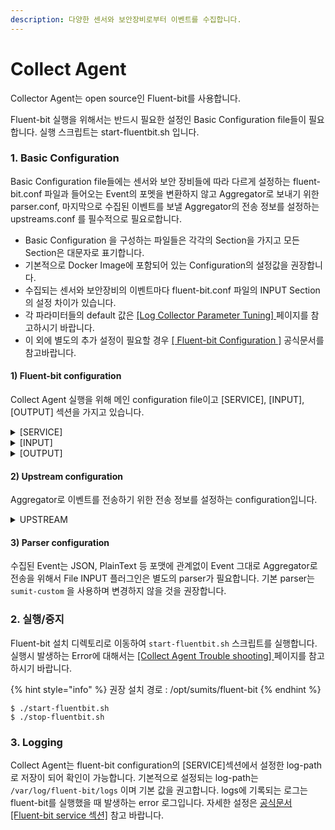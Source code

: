 ```yaml
---
description: 다양한 센서와 보안장비로부터 이벤트를 수집합니다.
---
```


# Collect Agent

Collector Agent는 open source인 Fluent-bit를 사용합니다.

Fluent-bit 실행을 위해서는 반드시 필요한 설정인 Basic Configuration file들이 필요합니다. 실행 스크립트는 start-fluentbit.sh 입니다.

### 1. Basic Configuration

Basic Configuration file들에는 센서와 보안 장비들에 따라 다르게 설정하는 fluent-bit.conf 파일과 들어오는 Event의 포멧을 변환하지 않고 Aggregator로 보내기 위한 parser.conf, 마지막으로 수집된 이벤트를 보낼 Aggregator의 전송 정보를 설정하는 upstreams.conf 를 필수적으로 필요로합니다.&#x20;

* Basic Configuration 을 구성하는 파일들은 각각의 Section을 가지고 모든 Section은 대문자로 표기합니다.
* 기본적으로 Docker Image에 포함되어 있는 Configuration의 설정값을 권장합니다.
* 수집되는 센서와 보안장비의 이벤트마다 fluent-bit.conf 파일의 INPUT Section의 설정 차이가 있습니다.
* 각 파라미터들의 default 값은 [\[Log Collector Parameter Tuning\] ](../../../engine/log-collector/parameter-tuning/)페이지를 참고하시기 바랍니다.
* 이 외에 별도의 추가 설정이 필요할 경우 [\[ Fluent-bit Configuration \]](https://docs.fluentbit.io/manual/administration/configuring-fluent-bit/classic-mode/configuration-file) 공식문서를 참고바랍니다.

#### 1) Fluent-bit configuration

Collect Agent 실행을 위해 메인 configuration file이고 \[SERVICE], \[INPUT], \[OUTPUT] 섹션을 가지고 있습니다.

<details>

<summary>[SERVICE]</summary>

* \[SERVICE] 섹션은 서비스 관련된 전역 속성들을 정의합니다.
* 해당 섹션의 속성들은 기본 값을 권장하며 Log path만을 개별적으로 수정할 수 있습니다.

</details>

<details>

<summary>[INPUT]</summary>

* \[INPUT] 섹션은 센서나 보안장비에서 이벤트를 보내는 프로토콜을 정의합니다.
* name : 프로토콜의 이름으로 현재 지원하는 프로토콜은 File, TCP/UDP, HTTP, MQTT 입니다.

</details>

<details>

<summary>[OUTPUT] </summary>

* \[OUTPUT] 섹션은 수집한 이벤트를 전송하는 plugin입니다.
* Aggregate Server로 이벤트를 TCP전송하는 것을 기본으로 합니다.
* Aggregator의 전송정보는 upstreams.conf에서 설정합니다.

</details>

#### 2) Upstream configuration

Aggregator로 이벤트를 전송하기 위한 전송 정보를 설정하는 configuration입니다.

<details>

<summary>UPSTREAM</summary>



</details>

#### 3) Parser configuration

수집된 Event는 JSON, PlainText 등 포맷에 관계없이 Event 그대로 Aggregator로 전송을 위해서 File INPUT 플러그인은 별도의 parser가 필요합니다. 기본 parser는 `sumit-custom` 을 사용하며 변경하지 않을 것을 권장합니다.

### 2. 실행/중지

Fluent-bit 설치 디렉토리로 이동하여 `start-fluentbit.sh` 스크립트를 실행합니다. 실행시 발생하는 Error에 대해서는 [\[Collect Agent Trouble shooting\] ](../../../engine/log-collector/trouble-shooting/)페이지를 참고 하시기 바랍니다.

{% hint style="info" %}
권장 설치 경로 : /opt/sumits/fluent-bit
{% endhint %}

```shell
$ ./start-fluentbit.sh
$ ./stop-fluentbit.sh
```

### 3. Logging

Collect Agent는 fluent-bit configuration의 \[SERVICE]섹션에서 설정한 log-path로 저장이 되어 확인이 가능합니다. 기본적으로 설정되는 log-path는 `/var/log/fluent-bit/logs` 이며 기본 값을 권고합니다. logs에 기록되는 로그는 fluent-bit를 실행했을 때  발생하는 error 로그입니다. 자세한 설정은 [공식문서 \[Fluent-bit service 섹션\]](https://docs.fluentbit.io/manual/administration/configuring-fluent-bit/classic-mode/configuration-file) 참고 바랍니다.&#x20;
